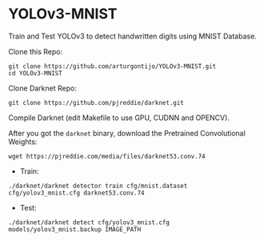 # YOLOv3-MNIST

Train and Test YOLOv3 to detect handwritten digits using MNIST Database.

Clone this Repo:
```
git clone https://github.com/arturgontijo/YOLOv3-MNIST.git
cd YOLOv3-MNIST
```

Clone Darknet Repo:
```
git clone https://github.com/pjreddie/darknet.git
```

Compile Darknet (edit Makefile to use GPU, CUDNN and OPENCV).

After you got the `darknet` binary, download the Pretrained Convolutional Weights:

```
wget https://pjreddie.com/media/files/darknet53.conv.74
```

- Train:
```
./darknet/darknet detector train cfg/mnist.dataset cfg/yolov3_mnist.cfg darknet53.conv.74
```

- Test:
```
./darknet/darknet detect cfg/yolov3_mnist.cfg models/yolov3_mnist.backup IMAGE_PATH
```